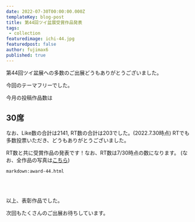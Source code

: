 ```yaml
---
date: 2022-07-30T00:00:00.000Z
templateKey: blog-post
title: 第44回ツイ盆展受賞作品発表
tags:
 - collection
featuredimage: ichi-44.jpg
featuredpost: false
author: fujimax6
published: true
---
```

第44回ツイ盆展への多数のご出展どうもありがとうございました。

今回のテーマフリーでした。

今月の投稿作品数は

## 30席

なお、Like数の合計は2141, RT数の合計は203でした。(2022.7.30時点)
RTでも多数投票いただき、どうもありがとうございました。

RT数と共に受賞作品の発表です！なお、RT数は7/30時点の数になります。
(なお、全作品の写真は[こちら](/blog/twibonten-44-photo/))


`markdown:award-44.html`


<div>&nbsp;</div>
<div>&nbsp;</div>

以上、表彰作品でした。

次回もたくさんのご出展お待ちしています。
